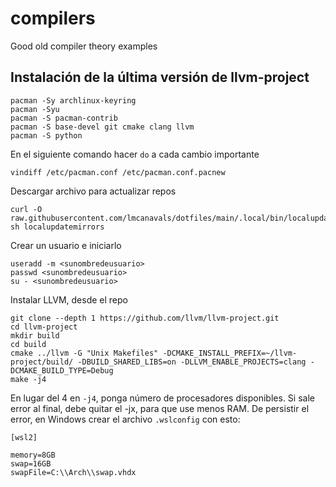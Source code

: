 # compilers
Good old compiler theory examples

## Instalación de la última versión de llvm-project

```
pacman -Sy archlinux-keyring
pacman -Syu
pacman -S pacman-contrib
pacman -S base-devel git cmake clang llvm
pacman -S python
```

En el siguiente comando hacer `do` a cada cambio importante

```
vindiff /etc/pacman.conf /etc/pacman.conf.pacnew
```

Descargar archivo para actualizar repos

```
curl -O raw.githubusercontent.com/lmcanavals/dotfiles/main/.local/bin/localupdatemirrors
sh localupdatemirrors
```

Crear un usuario e iniciarlo

```
useradd -m <sunombredeusuario>
passwd <sunombredeusuario>
su - <sunombredeusuario>
```

Instalar LLVM, desde el repo

```
git clone --depth 1 https://github.com/llvm/llvm-project.git
cd llvm-project
mkdir build
cd build
cmake ../llvm -G "Unix Makefiles" -DCMAKE_INSTALL_PREFIX=~/llvm-project/build/ -DBUILD_SHARED_LIBS=on -DLLVM_ENABLE_PROJECTS=clang -DCMAKE_BUILD_TYPE=Debug
make -j4
```

En lugar del 4 en `-j4`, ponga número de procesadores disponibles.
Si sale error al final, debe quitar el -jx, para que use menos RAM.
De persistir el error, en Windows crear el archivo `.wslconfig` con esto:

```
[wsl2]

memory=8GB
swap=16GB
swapFile=C:\\Arch\\swap.vhdx
```

